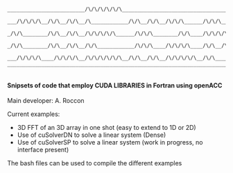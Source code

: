 
~~~text
     _________________________/\/\/\/\/\/\______________________________________________________/\/\___________________________
    ___/\/\/\/\__/\/\__/\/\__/\____________/\/\__/\/\__/\/\/\______/\/\/\__/\/\____/\/\/\/\____/\/\______/\/\/\______/\/\/\/\_ 
   _/\/\________/\/\__/\/\__/\/\/\/\/\______/\/\/\________/\/\____/\/\/\/\/\/\/\__/\/\__/\/\__/\/\____/\/\/\/\/\__/\/\/\/\___  
  _/\/\________/\/\__/\/\__/\/\____________/\/\/\____/\/\/\/\____/\/\__/\__/\/\__/\/\/\/\____/\/\____/\/\______________/\/\_   
 ___/\/\/\/\____/\/\/\/\__/\/\/\/\/\/\__/\/\__/\/\__/\/\/\/\/\__/\/\______/\/\__/\/\________/\/\/\____/\/\/\/\__/\/\/\/\___    
_______________________________________________________________________________/\/\_______________________________________     
                                                                                    
~~~



#### Snipsets of code that employ CUDA LIBRARIES in Fortran using openACC

Main developer: A. Roccon 

Current examples:
* 3D FFT of an 3D array in one shot (easy to extend to 1D or 2D)
* Use of cuSolverDN to solve a linear system (Dense)
* Use of cuSolverSP to solve a linear system (work in progress, no interface present)

The bash files can be used to compile the different examples